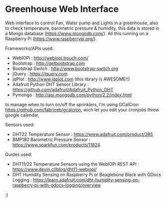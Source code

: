 # Greenhouse Web Interface

Web interface to control Fan, Water pump and Lights in a greenhouse, also to check temperature, barometric pressure & humidity, this data is stored in a Mongo database (https://www.mongodb.com/). All this running on a Raspberry Pi (https://www.raspberrypi.org/).

Frameworks/APIs used:
  - WebIOPi : http://webiopi.trouch.com/
  - Bootstrap : http://getbootstrap.com
  - Bootstrap Switch : http://www.bootstrap-switch.org
  - jQuery : https://jquery.com
  - jqPlot : http://www.jqplot.com (this library is AWESOME!!)
  - Adafruit Python DHT Sensor Library : https://github.com/adafruit/Adafruit_Python_DHT
  - Pymongo : http://api.mongodb.com/python/2.2/index.html
  
  to manage when to turn on/off the sprinklers, I'm using GCalCron https://github.com/fabriceb/gcalcron, wich let you edit your cronjobs throw google calendar,
  
Sensors used:
  - DHT22 Temperature Sensor : https://www.adafruit.com/product/385
  - BMP180 Barometric Pressure Sensor : https://www.sparkfun.com/products/11824

Guides used:
  - DHT11/22 Temperature Sensors using the WebIOPi REST API : https://www.devin.cl/blog/dht11-webiopi/
  - DHT Humidity Sensing on Raspberry Pi or Beaglebone Black with GDocs Logging :  https://learn.adafruit.com/dht-humidity-sensing-on-raspberry-pi-with-gdocs-logging/overview
  
:)
